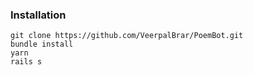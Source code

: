 ### Installation
```
git clone https://github.com/VeerpalBrar/PoemBot.git
bundle install
yarn
rails s
```